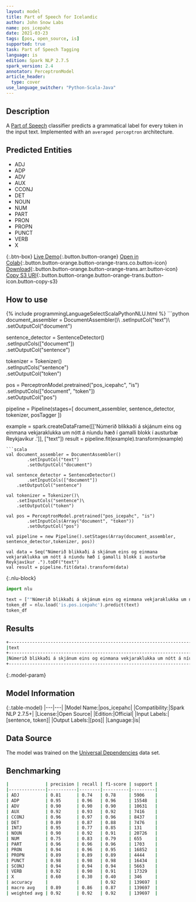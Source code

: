 ```yaml
---
layout: model
title: Part of Speech for Icelandic
author: John Snow Labs
name: pos_icepahc
date: 2021-03-23
tags: [pos, open_source, is]
supported: true
task: Part of Speech Tagging
language: is
edition: Spark NLP 2.7.5
spark_version: 2.4
annotator: PerceptronModel
article_header:
  type: cover
use_language_switcher: "Python-Scala-Java"
---
```


## Description

A [Part of Speech](https://en.wikipedia.org/wiki/Part_of_speech) classifier predicts a grammatical label for every token in the input text. Implemented with an `averaged perceptron` architecture.

## Predicted Entities

- ADJ
- ADP
- ADV
- AUX
- CCONJ
- DET
- NOUN
- NUM
- PART
- PRON
- PROPN
- PUNCT
- VERB
- X

{:.btn-box}
[Live Demo](https://demo.johnsnowlabs.com/public/GRAMMAR_EN/){:.button.button-orange}
[Open in Colab](https://colab.research.google.com/github/JohnSnowLabs/spark-nlp-workshop/blob/master/tutorials/streamlit_notebooks/GRAMMAR_EN.ipynb){:.button.button-orange.button-orange-trans.co.button-icon}
[Download](https://s3.amazonaws.com/auxdata.johnsnowlabs.com/public/models/pos_icepahc_is_2.7.5_2.4_1616509019245.zip){:.button.button-orange.button-orange-trans.arr.button-icon}
[Copy S3 URI](s3://auxdata.johnsnowlabs.com/public/models/pos_icepahc_is_2.7.5_2.4_1616509019245.zip){:.button.button-orange.button-orange-trans.button-icon.button-copy-s3}

## How to use



<div class="tabs-box" markdown="1">
{% include programmingLanguageSelectScalaPythonNLU.html %}
```python
document_assembler = DocumentAssembler()\
  .setInputCol("text")\
  .setOutputCol("document")

sentence_detector = SentenceDetector()\
  .setInputCols(["document"])\
  .setOutputCol("sentence")

tokenizer = Tokenizer()\
    .setInputCols("sentence")\
    .setOutputCol("token")

pos = PerceptronModel.pretrained("pos_icepahc", "is")\
  .setInputCols(["document", "token"])\
  .setOutputCol("pos")

pipeline = Pipeline(stages=[
  document_assembler,
  sentence_detector,
  tokenizer,
  posTagger
])

example = spark.createDataFrame([['Númerið blikkaði á skjánum eins og einmana vekjaraklukka um nótt á níundu hæð í gamalli blokk í austurbæ Reykjavíkur .']], ["text"])
result = pipeline.fit(example).transform(example)
```
```scala
val document_assembler = DocumentAssembler()
        .setInputCol("text")
        .setOutputCol("document")

val sentence_detector = SentenceDetector()
        .setInputCols(["document"])
	.setOutputCol("sentence")

val tokenizer = Tokenizer()\
    .setInputCols("sentence")\
    .setOutputCol("token")

val pos = PerceptronModel.pretrained("pos_icepahc", "is")
        .setInputCols(Array("document", "token"))
        .setOutputCol("pos")

val pipeline = new Pipeline().setStages(Array(document_assembler, sentence_detector,tokenizer, pos))

val data = Seq("Númerið blikkaði á skjánum eins og einmana vekjaraklukka um nótt á níundu hæð í gamalli blokk í austurbæ Reykjavíkur .").toDF("text")
val result = pipeline.fit(data).transform(data)
```

{:.nlu-block}
```python
import nlu

text = [""Númerið blikkaði á skjánum eins og einmana vekjaraklukka um nótt á níundu hæð í gamalli blokk í austurbæ Reykjavíkur .""]
token_df = nlu.load('is.pos.icepahc').predict(text)
token_df
```
</div>

## Results

```bash
+----------------------------------------------------------------------------------------------------------------------+-----------------------------------------------------------------------------------------------------------------+
|text                                                                                                                  |result                                                                                                           |
+----------------------------------------------------------------------------------------------------------------------+-----------------------------------------------------------------------------------------------------------------+
|Númerið blikkaði á skjánum eins og einmana vekjaraklukka um nótt á níundu hæð í gamalli blokk í austurbæ Reykjavíkur .|[NOUN, VERB, ADP, NOUN, ADV, ADP, ADJ, NOUN, ADP, NOUN, ADP, ADJ, NOUN, ADP, ADJ, NOUN, ADP, PROPN, PROPN, PUNCT]|
+----------------------------------------------------------------------------------------------------------------------+-----------------------------------------------------------------------------------------------------------------+
```

{:.model-param}
## Model Information

{:.table-model}
|---|---|
|Model Name:|pos_icepahc|
|Compatibility:|Spark NLP 2.7.5+|
|License:|Open Source|
|Edition:|Official|
|Input Labels:|[sentence, token]|
|Output Labels:|[pos]|
|Language:|is|

## Data Source

The model was trained on the [Universal Dependencies](https://www.universaldependencies.org) data set.

## Benchmarking

```bash
|              | precision | recall | f1-score | support |
|--------------|-----------|--------|----------|---------|
| ADJ          | 0.81      | 0.74   | 0.78     | 5906    |
| ADP          | 0.95      | 0.96   | 0.96     | 15548   |
| ADV          | 0.90      | 0.90   | 0.90     | 10631   |
| AUX          | 0.92      | 0.93   | 0.92     | 7416    |
| CCONJ        | 0.96      | 0.97   | 0.96     | 8437    |
| DET          | 0.89      | 0.87   | 0.88     | 7476    |
| INTJ         | 0.95      | 0.77   | 0.85     | 131     |
| NOUN         | 0.90      | 0.92   | 0.91     | 20726   |
| NUM          | 0.75      | 0.83   | 0.79     | 655     |
| PART         | 0.96      | 0.96   | 0.96     | 1703    |
| PRON         | 0.94      | 0.96   | 0.95     | 16852   |
| PROPN        | 0.89      | 0.89   | 0.89     | 4444    |
| PUNCT        | 0.98      | 0.98   | 0.98     | 16434   |
| SCONJ        | 0.94      | 0.94   | 0.94     | 5663    |
| VERB         | 0.92      | 0.90   | 0.91     | 17329   |
| X            | 0.60      | 0.30   | 0.40     | 346     |
| accuracy     |           |        | 0.92     | 139697  |
| macro avg    | 0.89      | 0.86   | 0.87     | 139697  |
| weighted avg | 0.92      | 0.92   | 0.92     | 139697  |
```